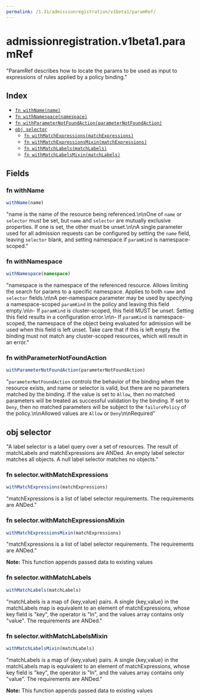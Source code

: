 ```yaml
---
permalink: /1.31/admissionregistration/v1beta1/paramRef/
---
```


# admissionregistration.v1beta1.paramRef

"ParamRef describes how to locate the params to be used as input to expressions of rules applied by a policy binding."

## Index

* [`fn withName(name)`](#fn-withname)
* [`fn withNamespace(namespace)`](#fn-withnamespace)
* [`fn withParameterNotFoundAction(parameterNotFoundAction)`](#fn-withparameternotfoundaction)
* [`obj selector`](#obj-selector)
  * [`fn withMatchExpressions(matchExpressions)`](#fn-selectorwithmatchexpressions)
  * [`fn withMatchExpressionsMixin(matchExpressions)`](#fn-selectorwithmatchexpressionsmixin)
  * [`fn withMatchLabels(matchLabels)`](#fn-selectorwithmatchlabels)
  * [`fn withMatchLabelsMixin(matchLabels)`](#fn-selectorwithmatchlabelsmixin)

## Fields

### fn withName

```ts
withName(name)
```

"name is the name of the resource being referenced.\n\nOne of `name` or `selector` must be set, but `name` and `selector` are mutually exclusive properties. If one is set, the other must be unset.\n\nA single parameter used for all admission requests can be configured by setting the `name` field, leaving `selector` blank, and setting namespace if `paramKind` is namespace-scoped."

### fn withNamespace

```ts
withNamespace(namespace)
```

"namespace is the namespace of the referenced resource. Allows limiting the search for params to a specific namespace. Applies to both `name` and `selector` fields.\n\nA per-namespace parameter may be used by specifying a namespace-scoped `paramKind` in the policy and leaving this field empty.\n\n- If `paramKind` is cluster-scoped, this field MUST be unset. Setting this field results in a configuration error.\n\n- If `paramKind` is namespace-scoped, the namespace of the object being evaluated for admission will be used when this field is left unset. Take care that if this is left empty the binding must not match any cluster-scoped resources, which will result in an error."

### fn withParameterNotFoundAction

```ts
withParameterNotFoundAction(parameterNotFoundAction)
```

"`parameterNotFoundAction` controls the behavior of the binding when the resource exists, and name or selector is valid, but there are no parameters matched by the binding. If the value is set to `Allow`, then no matched parameters will be treated as successful validation by the binding. If set to `Deny`, then no matched parameters will be subject to the `failurePolicy` of the policy.\n\nAllowed values are `Allow` or `Deny`\n\nRequired"

## obj selector

"A label selector is a label query over a set of resources. The result of matchLabels and matchExpressions are ANDed. An empty label selector matches all objects. A null label selector matches no objects."

### fn selector.withMatchExpressions

```ts
withMatchExpressions(matchExpressions)
```

"matchExpressions is a list of label selector requirements. The requirements are ANDed."

### fn selector.withMatchExpressionsMixin

```ts
withMatchExpressionsMixin(matchExpressions)
```

"matchExpressions is a list of label selector requirements. The requirements are ANDed."

**Note:** This function appends passed data to existing values

### fn selector.withMatchLabels

```ts
withMatchLabels(matchLabels)
```

"matchLabels is a map of {key,value} pairs. A single {key,value} in the matchLabels map is equivalent to an element of matchExpressions, whose key field is \"key\", the operator is \"In\", and the values array contains only \"value\". The requirements are ANDed."

### fn selector.withMatchLabelsMixin

```ts
withMatchLabelsMixin(matchLabels)
```

"matchLabels is a map of {key,value} pairs. A single {key,value} in the matchLabels map is equivalent to an element of matchExpressions, whose key field is \"key\", the operator is \"In\", and the values array contains only \"value\". The requirements are ANDed."

**Note:** This function appends passed data to existing values